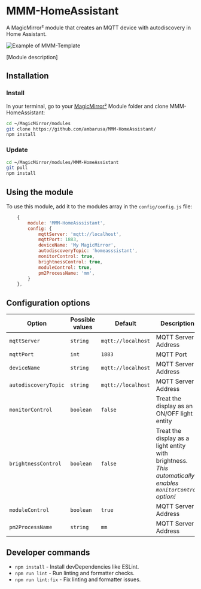 # MMM-HomeAssistant
A MagicMirror² module that creates an MQTT device with autodiscovery in Home Assistant.

![Example of MMM-Template](./example_MMM-HomeAssistant.png)

[Module description]

## Installation

### Install

In your terminal, go to your [MagicMirror²][mm] Module folder and clone MMM-HomeAssistant:

```bash
cd ~/MagicMirror/modules
git clone https://github.com/ambarusa/MMM-HomeAssistant/
npm install
```

### Update

```bash
cd ~/MagicMirror/modules/MMM-HomeAssistant
git pull
npm install
```

## Using the module

To use this module, add it to the modules array in the `config/config.js` file:

```js
    {
        module: 'MMM-HomeAsssistant',
        config: {
            mqttServer: 'mqtt://localhost',
            mqttPort: 1883,
            deviceName: 'My MagicMirror',
            autodiscoveryTopic: 'homeasssistant',
            monitorControl: true,
            brightnessControl: true,
            moduleControl: true,
            pm2ProcessName: 'mm',
        }
    },
```

## Configuration options

Option|Possible values|Default|Description
------|------|------|-----------
`mqttServer`|`string`|`mqtt://localhost`|MQTT Server Address
`mqttPort`|`int`|`1883`|MQTT Port
`deviceName`|`string`|`mqtt://localhost`|MQTT Server Address
`autodiscoveryTopic`|`string`|`mqtt://localhost`|MQTT Server Address
`monitorControl`|`boolean`|`false`|Treat the display as an ON/OFF light entity
`brightnessControl`|`boolean`|`false`|Treat the display as a light entity with brightness. *This automatically enables `monitorControl` option!*
`moduleControl`|`boolean`|`true`|MQTT Server Address
`pm2ProcessName`|`string`|`mm`|MQTT Server Address

## Developer commands

- `npm install` - Install devDependencies like ESLint.
- `npm run lint` - Run linting and formatter checks.
- `npm run lint:fix` - Fix linting and formatter issues.

[mm]: https://github.com/MagicMirrorOrg/MagicMirror
